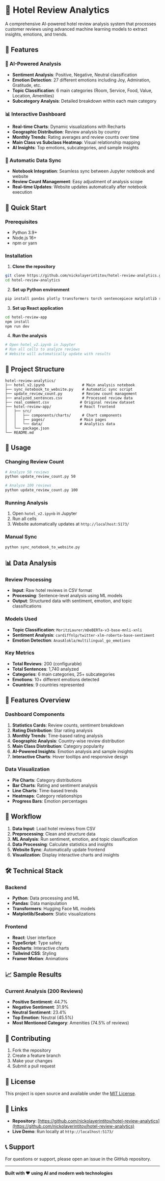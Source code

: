 # 🏨 Hotel Review Analytics

A comprehensive AI-powered hotel review analysis system that processes customer reviews using advanced machine learning models to extract insights, emotions, and trends.

## 🌟 Features

### 🤖 AI-Powered Analysis
- **Sentiment Analysis**: Positive, Negative, Neutral classification
- **Emotion Detection**: 27 different emotions including Joy, Admiration, Gratitude, etc.
- **Topic Classification**: 6 main categories (Room, Service, Food, Value, Location, Amenities)
- **Subcategory Analysis**: Detailed breakdown within each main category

### 📊 Interactive Dashboard
- **Real-time Charts**: Dynamic visualizations with Recharts
- **Geographic Distribution**: Review analysis by country
- **Monthly Trends**: Rating averages and review counts over time
- **Main Class vs Subclass Heatmap**: Visual relationship mapping
- **AI Insights**: Top emotions, subcategories, and sample insights

### 🔄 Automatic Data Sync
- **Notebook Integration**: Seamless sync between Jupyter notebook and website
- **Review Count Management**: Easy adjustment of analysis scope
- **Real-time Updates**: Website updates automatically after notebook execution

## 🚀 Quick Start

### Prerequisites
- Python 3.9+
- Node.js 16+
- npm or yarn

### Installation

1. **Clone the repository**
```bash
git clone https://github.com/nickolayerintitov/hotel-review-analytics.git
cd hotel-review-analytics
```

2. **Set up Python environment**
```bash
pip install pandas plotly transformers torch sentencepiece matplotlib seaborn protobuf
```

3. **Set up React application**
```bash
cd hotel-review-app
npm install
npm run dev
```

4. **Run the analysis**
```bash
# Open hotel_v2.ipynb in Jupyter
# Run all cells to analyze reviews
# Website will automatically update with results
```

## 📁 Project Structure

```
hotel-review-analytics/
├── hotel_v2.ipynb                 # Main analysis notebook
├── sync_notebook_to_website.py    # Automatic sync script
├── update_review_count.py         # Review count management
├── analyzed_sentences.csv         # Processed review data
├── real_comment.csv              # Original review dataset
├── hotel-review-app/             # React frontend
│   ├── src/
│   │   ├── components/charts/     # Chart components
│   │   ├── pages/                # Main pages
│   │   └── data/                 # Analytics data
│   └── package.json
└── README.md
```

## 🔧 Usage

### Changing Review Count
```bash
# Analyze 50 reviews
python update_review_count.py 50

# Analyze 100 reviews
python update_review_count.py 100
```

### Running Analysis
1. Open `hotel_v2.ipynb` in Jupyter
2. Run all cells
3. Website automatically updates at `http://localhost:5173/`

### Manual Sync
```bash
python sync_notebook_to_website.py
```

## 📊 Data Analysis

### Review Processing
- **Input**: Raw hotel reviews in CSV format
- **Processing**: Sentence-level analysis using ML models
- **Output**: Structured data with sentiment, emotion, and topic classifications

### Models Used
- **Topic Classification**: `MoritzLaurer/mDeBERTa-v3-base-mnli-xnli`
- **Sentiment Analysis**: `cardiffnlp/twitter-xlm-roberta-base-sentiment`
- **Emotion Detection**: `AnasAlokla/multilingual_go_emotions`

### Key Metrics
- **Total Reviews**: 200 (configurable)
- **Total Sentences**: 1,740 analyzed
- **Categories**: 6 main categories, 25+ subcategories
- **Emotions**: 10+ different emotions detected
- **Countries**: 9 countries represented

## 🎯 Features Overview

### Dashboard Components
1. **Statistics Cards**: Review counts, sentiment breakdown
2. **Rating Distribution**: Star rating analysis
3. **Monthly Trends**: Time-based rating analysis
4. **Geographic Analysis**: Country-wise review distribution
5. **Main Class Distribution**: Category popularity
6. **AI-Powered Insights**: Emotion analysis and sample insights
7. **Interactive Charts**: Hover tooltips and responsive design

### Data Visualization
- **Pie Charts**: Category distributions
- **Bar Charts**: Rating and sentiment analysis
- **Line Charts**: Time-based trends
- **Heatmaps**: Category relationships
- **Progress Bars**: Emotion percentages

## 🔄 Workflow

1. **Data Input**: Load hotel reviews from CSV
2. **Preprocessing**: Clean and structure data
3. **ML Analysis**: Run sentiment, emotion, and topic classification
4. **Data Processing**: Calculate statistics and insights
5. **Website Sync**: Automatically update frontend
6. **Visualization**: Display interactive charts and insights

## 🛠️ Technical Stack

### Backend
- **Python**: Data processing and ML
- **Pandas**: Data manipulation
- **Transformers**: Hugging Face ML models
- **Matplotlib/Seaborn**: Static visualizations

### Frontend
- **React**: User interface
- **TypeScript**: Type safety
- **Recharts**: Interactive charts
- **Tailwind CSS**: Styling
- **Framer Motion**: Animations

## 📈 Sample Results

### Current Analysis (200 Reviews)
- **Positive Sentiment**: 44.7%
- **Negative Sentiment**: 31.9%
- **Neutral Sentiment**: 23.4%
- **Top Emotion**: Neutral (45.5%)
- **Most Mentioned Category**: Amenities (74.5% of reviews)

## 🤝 Contributing

1. Fork the repository
2. Create a feature branch
3. Make your changes
4. Submit a pull request

## 📄 License

This project is open source and available under the [MIT License](LICENSE).

## 🔗 Links

- **Repository**: [https://github.com/nickolayerintitov/hotel-review-analytics](https://github.com/nickolayerintitov/hotel-review-analytics)
- **Live Demo**: Run locally at `http://localhost:5173/`

## 📞 Support

For questions or support, please open an issue in the GitHub repository.

---

**Built with ❤️ using AI and modern web technologies**